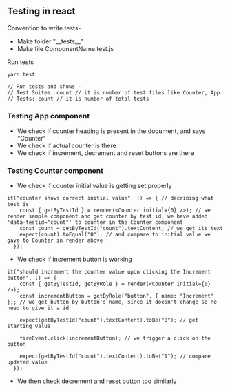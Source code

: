 ## Testing in react

Convention to write tests-

- Make folder "\_\_tests\_\_" 
- Make file ComponentName.test.js

Run tests

```
yarn test

// Run tests and shows -
// Test Suites: count // it is number of test files like Counter, App
// Tests: count // it is number of total tests
```

### Testing App component

- We check if counter heading is present in the document, and says "Counter"
- We check if actual counter is there
- We check if increment, decrement and reset buttons are there

### Testing Counter component

- We check if counter initial value is getting set properly

```
it("counter shows correct initial value", () => { // decribing what test is
    const { getByTestId } = render(<Counter initial={0} />); // we render sample component and get counter by test id, we have added 'data-testid="count"' to counter in the Counter component
    const count = getByTestId("count").textContent; // we get its text
    expect(count).toEqual("0"); // and compare to initial value we gave to Counter in render above
  });
```

- We check if increment button is working

```
it("should increment the counter value upon clicking the Increment button", () => {
    const { getByTestId, getByRole } = render(<Counter initial={0} />);
    const incrementButton = getByRole("button", { name: "Increment" }); // we get button by button's name, since it doesn't change so no need to give it a id

    expect(getByTestId("count").textContent).toBe("0"); // get starting value

    fireEvent.click(incrementButton); // we trigger a click on the button

    expect(getByTestId("count").textContent).toBe("1"); // compare updated value
  });
```

- We then check decrement and reset button too similarly
